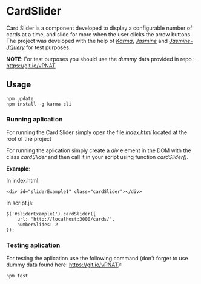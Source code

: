 # CardSlider
Card Slider is a component developed to display a configurable number of cards at a time, and slide for more when the user clicks the arrow buttons.
The project was developed with the help of [*Karma*](https://karma-runner.github.io/1.0/index.html), [*Jasmine*](https://github.com/jasmine/jasmine) and [*Jasmine-JQuery*](https://github.com/velesin/jasmine-jquery) for test purposes.

**NOTE**: For test purposes you should use the *dummy* data provided in repo : https://git.io/vPNAT

## Usage

    npm update
    npm install -g karma-cli

### Running aplication
For running the Card Slider simply open the file *index.html* located at the root of the project

For running the aplication simply create a *div* element in the DOM with the class *cardSlider* and then call it in your script using function *cardSlider()*.

**Example**:

In index.html:

    <div id="sliderExample1" class="cardSlider"></div>  
    
In script.js:

    $('#sliderExample1').cardSlider({
        url: "http://localhost:3000/cards/",
        numberSlides: 2
    });

### Testing aplication
For testing the aplication use the following command (don't forget to use dummy data found here: https://git.io/vPNAT):

    npm test

